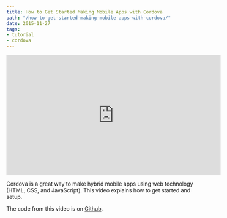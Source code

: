 ```yaml
---
title: How to Get Started Making Mobile Apps with Cordova
path: "/how-to-get-started-making-mobile-apps-with-cordova/"
date: 2015-11-27
tags:
- tutorial
- cordova
---
```


<iframe width="560" height="315" src="https://www.youtube.com/embed/W0jQUjNKNWY" frameborder="0" allowfullscreen></iframe>

Cordova is a great way to make hybrid mobile apps using web technology (HTML, CSS, and JavaScript). This video explains how to get started and setup.

The code from this video is on [Github](https://github.com/agarrharr/example-cordova-app).
